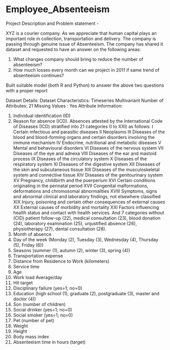 # Employee_Absenteeism

Project Description and Problem statement -

XYZ is a courier company. As we appreciate that human capital plays an important role
in collection, transportation and delivery. The company is passing through genuine
issue of Absenteeism. The company has shared it dataset and requested to have an
answer on the following areas:

1. What changes company should bring to reduce the number of absenteeism?
2. How much losses every month can we project in 2011 if same trend of
absenteeism continues?

Built suitable model (both R and Python) to answer the above two questions with a
proper report 

Dataset Details:
Dataset Characteristics: Timeseries Multivariant
Number of Attributes: 21
Missing Values : Yes
Attribute Information:
1. Individual identification (ID)
2. Reason for absence (ICD).
Absences attested by the International Code of Diseases (ICD) stratified into 21
categories (I to XXI) as follows:
I Certain infectious and parasitic diseases
II Neoplasms
III Diseases of the blood and blood-forming organs and certain disorders involving the
immune mechanism
IV Endocrine, nutritional and metabolic diseases
V Mental and behavioural disorders
VI Diseases of the nervous system
VII Diseases of the eye and adnexa
VIII Diseases of the ear and mastoid process
IX Diseases of the circulatory system
X Diseases of the respiratory system
XI Diseases of the digestive system
XII Diseases of the skin and subcutaneous tissue
XIII Diseases of the musculoskeletal system and connective tissue
XIV Diseases of the genitourinary system
XV Pregnancy, childbirth and the puerperium
XVI Certain conditions originating in the perinatal period
XVII Congenital malformations, deformations and chromosomal abnormalities
XVIII Symptoms, signs and abnormal clinical and laboratory findings, not elsewhere
classified
XIX Injury, poisoning and certain other consequences of external causes
XX External causes of morbidity and mortality
XXI Factors influencing health status and contact with health services.
And 7 categories without (CID) patient follow-up (22), medical consultation (23), blood
donation (24), laboratory examination (25), unjustified absence (26), physiotherapy (27),
dental consultation (28).
3. Month of absence
4. Day of the week (Monday (2), Tuesday (3), Wednesday (4), Thursday (5), Friday (6))
5. Seasons (summer (1), autumn (2), winter (3), spring (4))
6. Transportation expense
7. Distance from Residence to Work (kilometers)
8. Service time
9. Age
10. Work load Average/day
11. Hit target
12. Disciplinary failure (yes=1; no=0)
13. Education (high school (1), graduate (2), postgraduate (3), master and doctor (4))
14. Son (number of children)
15. Social drinker (yes=1; no=0)
16. Social smoker (yes=1; no=0)
17. Pet (number of pet)
18. Weight
19. Height
20. Body mass index
21. Absenteeism time in hours (target)
